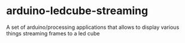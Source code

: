 arduino-ledcube-streaming
=========================

A set of arduino/processing applications that allows to display various things streaming frames to a led cube

